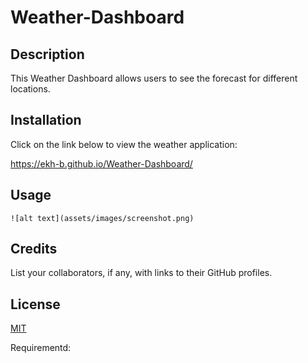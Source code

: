 # Weather-Dashboard


## Description

This Weather Dashboard allows users to see the forecast for different locations.

## Installation

Click on the link below to view the weather application:

https://ekh-b.github.io/Weather-Dashboard/


## Usage


    ![alt text](assets/images/screenshot.png)


## Credits

List your collaborators, if any, with links to their GitHub profiles.



## License

[MIT](https://choosealicense.com/licenses/mit/)


Requirementd: